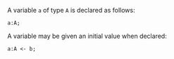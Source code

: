 A variable `a` of type `A` is declared as follows:

    a:A;

A variable may be given an initial value when declared:

    a:A <- b;
